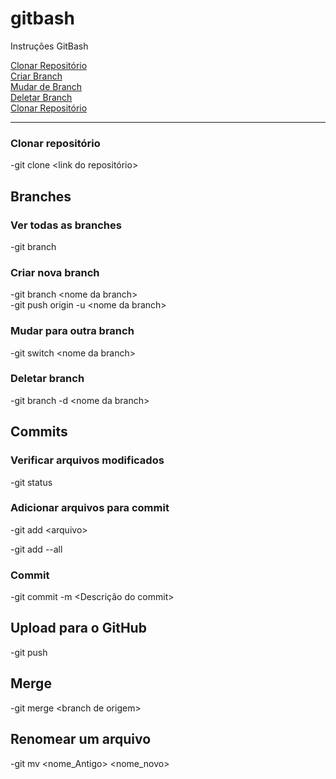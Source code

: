 # gitbash
Instruções GitBash

[Clonar Repositório](#clonar-repositorio)  
[Criar Branch](#clonar-repositorio)  
[Mudar de Branch](#clonar-repositorio)  
[Deletar Branch](#clonar-repositorio)  
[Clonar Repositório](#clonar-repositorio)  


<hr>

### **Clonar repositório**
-git clone \<link do repositório\>

## Branches

### Ver todas as branches
-git branch

### Criar nova branch
-git branch \<nome da branch\>  
-git push origin -u \<nome da branch\>


### Mudar para outra branch

-git switch \<nome da branch\>


### Deletar branch

-git branch -d \<nome da branch\>

## Commits

### Verificar arquivos modificados

-git status  

### Adicionar arquivos para commit

-git add \<arquivo\>  

-git add --all

### Commit

-git commit -m \<Descrição do commit\>

## Upload para o GitHub

-git push

## Merge

-git merge \<branch de origem\>

## Renomear um arquivo

-git mv \<nome_Antigo\> \<nome_novo\>